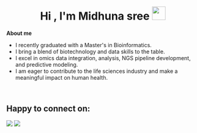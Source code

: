 <h1 align="center"><b>Hi , I'm Midhuna sree </b><img src="https://media.giphy.com/media/hvRJCLFzcasrR4ia7z/giphy.gif" width="35"></h1>

**About me**
<br>

- I recently graduated with a Master's in Bioinformatics.
- I bring a blend of biotechnology and data skills to the table.
- I excel in omics data integration, analysis, NGS pipeline development, and predictive modeling.
- I am eager to contribute to the life sciences industry and make a meaningful impact on human health. 
<br>


## Happy to connect on:

<p>
  <a href="mailto:midhuna1971@gmail.com?subject=[GitHub]%20Contact&body=Hello,"><img src="https://img.shields.io/badge/e‑mail-D14836.svg?style=for-the-badge&logo=GMail&logoColor=white"/></a>
  <a href="https://www.linkedin.com/in/midhuna-sree-chittineni/"><img src="https://img.shields.io/badge/linkedin-0077B5.svg?style=for-the-badge&logo=linkedin&logoColor=white" /></a>
</p>

<!--
**Midhunasree/Midhunasree** is a ✨ _special_ ✨ repository because its `README.md` (this file) appears on your GitHub profile.

Here are some ideas to get you started:

- 🔭 I’m currently working on ...
- 🌱 I’m currently learning ...
- 👯 I’m looking to collaborate on ...
- 🤔 I’m looking for help with ...
- 💬 Ask me about ...
- 📫 How to reach me: ...
- 😄 Pronouns: ...
- ⚡ Fun fact: ...
-->
